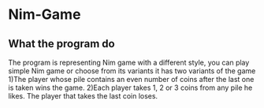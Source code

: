 # Nim-Game

## What the program do
The program is representing Nim game with a different style, you can play simple Nim game or choose from its variants
it has two variants of the game 
1)The player whose pile contains an even number of coins after the last one is taken wins the game.
2)Each player takes 1, 2 or 3 coins from any pile he likes. The player that takes the last coin loses. 
